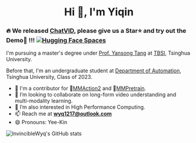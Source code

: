 <!--
**InvincibleWyq/InvincibleWyq** is a ✨ _special_ ✨ repository because its `README.md` (this file) appears on your GitHub profile.

Here are some ideas to get you started:

- 🔭 I’m currently working on ...
- 🌱 I’m currently learning ...
- 👯 I’m looking to collaborate on ...
- 🤔 I’m looking for help with ...
- 💬 Ask me about ...
- 📫 How to reach me: ...
- 😄 Pronouns: ...
- ⚡ Fun fact: ...
-->

<h1 align="center">Hi 👋, I'm Yiqin</h1>

### 🔥 We released [ChatVID](https://github.com/InvincibleWyq/ChatVID), please give us a Star⭐ and try out the Demo🤗 !!! [![Hugging Face Spaces](https://img.shields.io/badge/%F0%9F%A4%97%20Hugging%20Face-Spaces-blue)](https://huggingface.co/spaces/Yiqin/ChatVID)

I'm pursuing a master's degree under [Prof. Yansong Tang](https://andytang15.github.io/) at [TBSI](https://www.tbsi.edu.cn/), Tsinghua University.

Before that, I'm an undergraduate student at [Department of Automation](https://www.au.tsinghua.edu.cn/), Tsinghua University, Class of 2023.

- :two_men_holding_hands: I'm a contributor for 🔭[MMAction2](https://github.com/open-mmlab/mmaction2) and 🔭[MMPretrain](https://github.com/open-mmlab/mmpretrain).
- 👯 I’m looking to collaborate on long-form video understanding and multi-modality learning.
- 🔭 I’m also interested in High Performance Computing.
- 📫 Reach me at **[wyq1217@outlook.com](mailto:wyq1217@outlook.com)**
- 😄 Pronouns: Yee-Kin

![InvincibleWyq's GitHub stats](https://github-readme-stats.vercel.app/api?username=InvincibleWyq&theme=shades-of-purple&show_icons=true)
